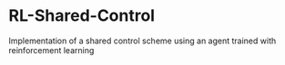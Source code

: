 # RL-Shared-Control
Implementation of a shared control scheme using an agent trained with reinforcement learning
